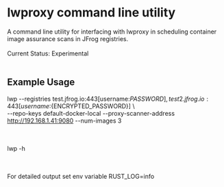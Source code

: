 lwproxy command line utility
===

A command line utility for interfacing with lwproxy in scheduling container image assurance scans in JFrog registries.<br/><br/>
Current Status: Experimental<br/><br/>

## Example Usage

lwp --registries test.jfrog.io:443[username:${PASSWORD}],test2.jfrog.io:443[username:${ENCRYPTED_PASSWORD}]  \ <br/>
    --repo-keys default-docker-local --proxy-scanner-address http://192.168.1.41:9080 --num-images 3

<br/><br/>
lwp -h


<br/><br/>
For detailed output set env variable RUST_LOG=info
 
